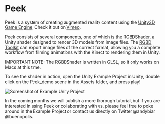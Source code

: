 Peek
============

Peek is a system of creating augmented reality content using the [Unity3D Game Engine](http://unity3d.com). Check it out on [Vimeo](http://vimeo.com/andybiar/peek).

Peek consists of several components, one of which is the RGBDShader, a Unity shader designed to render 3D models from image files. The [RGBD Toolkit](http://rgbdtoolkit.com) can export image files of the correct format, allowing you a complete workflow from filming animations with the Kinect to rendering them in Unity.

IMPORTANT NOTE: The RGBDShader is written in GLSL, so it only works on Macs at this time.

To see the shader in action, open the Unity Example Project in Unity, double click on the Peek_demo scene in the Assets folder, and press play!

![Screenshot of Example Unity Project](https://dl.dropboxusercontent.com/u/27507970/brad.png)

In the coming months we will publish a more thorough tutorial, but if you are interested in using Peek or collaborating with us, please feel free to poke around in the Example Project or contact us directly on Twitter @andybiar @buenopolis.
